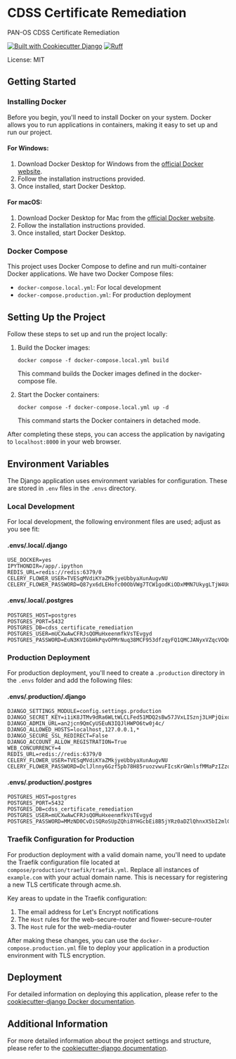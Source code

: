 # CDSS Certificate Remediation

PAN-OS CDSS Certificate Remediation

[![Built with Cookiecutter Django](https://img.shields.io/badge/built%20with-Cookiecutter%20Django-ff69b4.svg?logo=cookiecutter)](https://github.com/cookiecutter/cookiecutter-django/)
[![Ruff](https://img.shields.io/endpoint?url=https://raw.githubusercontent.com/astral-sh/ruff/main/assets/badge/v2.json)](https://github.com/astral-sh/ruff)

License: MIT

## Getting Started

### Installing Docker

Before you begin, you'll need to install Docker on your system. Docker allows you to run applications in containers,
making it easy to set up and run our project.

#### For Windows:

1. Download Docker Desktop for Windows from
   the [official Docker website](https://www.docker.com/products/docker-desktop).
2. Follow the installation instructions provided.
3. Once installed, start Docker Desktop.

#### For macOS:

1. Download Docker Desktop for Mac from the [official Docker website](https://www.docker.com/products/docker-desktop).
2. Follow the installation instructions provided.
3. Once installed, start Docker Desktop.

### Docker Compose

This project uses Docker Compose to define and run multi-container Docker applications. We have two Docker Compose
files:

- `docker-compose.local.yml`: For local development
- `docker-compose.production.yml`: For production deployment

## Setting Up the Project

Follow these steps to set up and run the project locally:

1. Build the Docker images:
    ```
    docker compose -f docker-compose.local.yml build
    ```
   This command builds the Docker images defined in the docker-compose file.

2. Start the Docker containers:
    ```
    docker compose -f docker-compose.local.yml up -d
    ```
   This command starts the Docker containers in detached mode.

After completing these steps, you can access the application by navigating to `localhost:8000` in your web browser.

## Environment Variables

The Django application uses environment variables for configuration. These are stored in `.env` files in the `.envs`
directory.

### Local Development

For local development, the following environment files are used; adjust as you see fit:

#### .envs/.local/.django

```
USE_DOCKER=yes
IPYTHONDIR=/app/.ipython
REDIS_URL=redis://redis:6379/0
CELERY_FLOWER_USER=TVESqMVdiKYaZMkjyeUbbyaXunAugvNU
CELERY_FLOWER_PASSWORD=Q87yx6dLEHofc00ObVWg7TCW1godKiODxMMN7UkygLTjW4UdCBKv00YSW6TjwZnR
```

#### .envs/.local/.postgres

```
POSTGRES_HOST=postgres
POSTGRES_PORT=5432
POSTGRES_DB=cdss_certificate_remediation
POSTGRES_USER=mUCXwAwCFRJsQOMuHxeenmfkVsTEvgyd
POSTGRES_PASSWORD=EuN3KVIGbHkPqvOPMrNuq38MCF953dfzqyFQ1QMCJANyxVZqcVOQndkZImFppeMe
```

### Production Deployment

For production deployment, you'll need to create a `.production` directory in the `.envs` folder and add the following
files:

#### .envs/.production/.django

```
DJANGO_SETTINGS_MODULE=config.settings.production
DJANGO_SECRET_KEY=i1iK8JTMv9dRa6WLtWLCLFed51MDQ2sBw57JVxLISznj3LHPjQixo0hiwyzBXmfm
DJANGO_ADMIN_URL=an2jcn9QmCyUSEuN3IQJlHWPO6tw0j4c/
DJANGO_ALLOWED_HOSTS=localhost,127.0.0.1,*
DJANGO_SECURE_SSL_REDIRECT=False
DJANGO_ACCOUNT_ALLOW_REGISTRATION=True
WEB_CONCURRENCY=4
REDIS_URL=redis://redis:6379/0
CELERY_FLOWER_USER=TVESqMVdiKYaZMkjyeUbbyaXunAugvNU
CELERY_FLOWER_PASSWORD=DclJlnny6Gzf5pb78H85ruozvwuFIcsKrGWnlsfMMaPzIZzogaBDKYYiXMp61MHk
```

#### .envs/.production/.postgres

```
POSTGRES_HOST=postgres
POSTGRES_PORT=5432
POSTGRES_DB=cdss_certificate_remediation
POSTGRES_USER=mUCXwAwCFRJsQOMuHxeenmfkVsTEvgyd
POSTGRES_PASSWORD=MMzND0CvDiSQRoSUpZQhi8YHGcbEi8B5jYRz0aDZlQhnxX5bI2mlGYZibqCi1OQU
```

### Traefik Configuration for Production

For production deployment with a valid domain name, you'll need to update the Traefik configuration file located
at `compose/production/traefik/traefik.yml`. Replace all instances of `example.com` with your actual domain name. This
is necessary for registering a new TLS certificate through acme.sh.

Key areas to update in the Traefik configuration:

1. The email address for Let's Encrypt notifications
2. The `Host` rules for the web-secure-router and flower-secure-router
3. The `Host` rule for the web-media-router

After making these changes, you can use the `docker-compose.production.yml` file to deploy your application in a
production environment with TLS encryption.

## Deployment

For detailed information on deploying this application, please refer to
the [cookiecutter-django Docker documentation](http://cookiecutter-django.readthedocs.io/en/latest/deployment-with-docker.html).

## Additional Information

For more detailed information about the project settings and structure, please refer to
the [cookiecutter-django documentation](http://cookiecutter-django.readthedocs.io/en/latest/settings.html).

